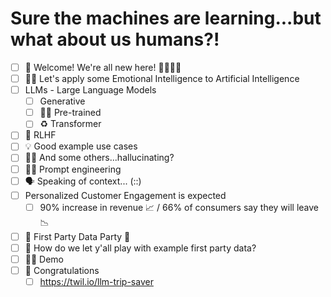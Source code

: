 # Sure the machines are learning...but what about us humans?! 

- [ ] 👋 Welcome! We're all new here! 👨‍💻👩‍💻 
- [ ] 🤗🧠 Let's apply some Emotional Intelligence to Artificial Intelligence
- [ ] LLMs - Large Language Models
  - [ ] Generative
  - [ ] 👨‍🏫 Pre-trained
  - [ ] ♻ Transformer
- [ ] 🤔 RLHF
- [ ] 💡 Good example use cases
- [ ] 🤷‍♂️ And some others...hallucinating?
- [ ] 👷‍♂️ Prompt engineering
- [ ] 🗣️ Speaking of context... (::)
- [ ] Personalized Customer Engagement is expected
  - [ ] 90% increase in revenue 📈 / 66% of consumers say they will leave 📉
- [ ] 🥳 First Party Data Party 🎊
- [ ] 🤔 How do we let y'all play with example first party data?
- [ ] 👨‍💻 Demo
- [ ] 🎉 Congratulations
  - [ ] https://twil.io/llm-trip-saver